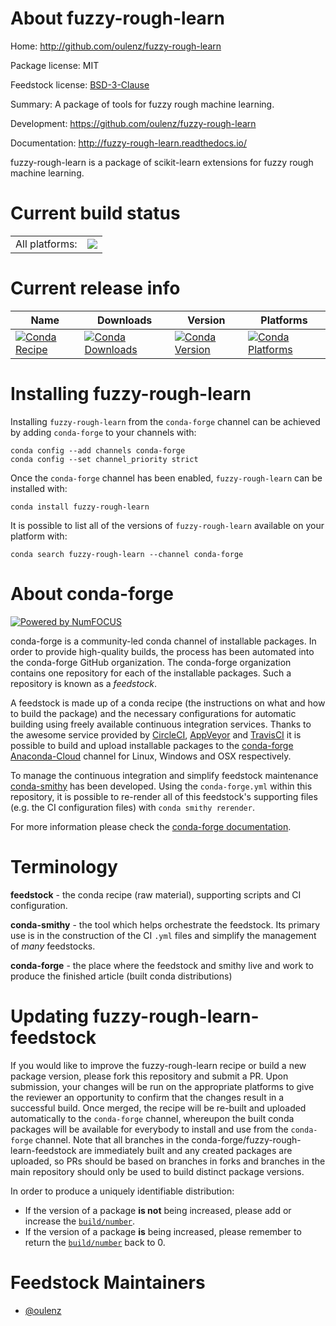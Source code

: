 About fuzzy-rough-learn
=======================

Home: http://github.com/oulenz/fuzzy-rough-learn

Package license: MIT

Feedstock license: [BSD-3-Clause](https://github.com/conda-forge/fuzzy-rough-learn-feedstock/blob/master/LICENSE.txt)

Summary: A package of tools for fuzzy rough machine learning.

Development: https://github.com/oulenz/fuzzy-rough-learn

Documentation: http://fuzzy-rough-learn.readthedocs.io/

fuzzy-rough-learn is a package of scikit-learn extensions for fuzzy rough machine learning.


Current build status
====================


<table><tr><td>All platforms:</td>
    <td>
      <a href="https://dev.azure.com/conda-forge/feedstock-builds/_build/latest?definitionId=7288&branchName=master">
        <img src="https://dev.azure.com/conda-forge/feedstock-builds/_apis/build/status/fuzzy-rough-learn-feedstock?branchName=master">
      </a>
    </td>
  </tr>
</table>

Current release info
====================

| Name | Downloads | Version | Platforms |
| --- | --- | --- | --- |
| [![Conda Recipe](https://img.shields.io/badge/recipe-fuzzy--rough--learn-green.svg)](https://anaconda.org/conda-forge/fuzzy-rough-learn) | [![Conda Downloads](https://img.shields.io/conda/dn/conda-forge/fuzzy-rough-learn.svg)](https://anaconda.org/conda-forge/fuzzy-rough-learn) | [![Conda Version](https://img.shields.io/conda/vn/conda-forge/fuzzy-rough-learn.svg)](https://anaconda.org/conda-forge/fuzzy-rough-learn) | [![Conda Platforms](https://img.shields.io/conda/pn/conda-forge/fuzzy-rough-learn.svg)](https://anaconda.org/conda-forge/fuzzy-rough-learn) |

Installing fuzzy-rough-learn
============================

Installing `fuzzy-rough-learn` from the `conda-forge` channel can be achieved by adding `conda-forge` to your channels with:

```
conda config --add channels conda-forge
conda config --set channel_priority strict
```

Once the `conda-forge` channel has been enabled, `fuzzy-rough-learn` can be installed with:

```
conda install fuzzy-rough-learn
```

It is possible to list all of the versions of `fuzzy-rough-learn` available on your platform with:

```
conda search fuzzy-rough-learn --channel conda-forge
```


About conda-forge
=================

[![Powered by NumFOCUS](https://img.shields.io/badge/powered%20by-NumFOCUS-orange.svg?style=flat&colorA=E1523D&colorB=007D8A)](http://numfocus.org)

conda-forge is a community-led conda channel of installable packages.
In order to provide high-quality builds, the process has been automated into the
conda-forge GitHub organization. The conda-forge organization contains one repository
for each of the installable packages. Such a repository is known as a *feedstock*.

A feedstock is made up of a conda recipe (the instructions on what and how to build
the package) and the necessary configurations for automatic building using freely
available continuous integration services. Thanks to the awesome service provided by
[CircleCI](https://circleci.com/), [AppVeyor](https://www.appveyor.com/)
and [TravisCI](https://travis-ci.com/) it is possible to build and upload installable
packages to the [conda-forge](https://anaconda.org/conda-forge)
[Anaconda-Cloud](https://anaconda.org/) channel for Linux, Windows and OSX respectively.

To manage the continuous integration and simplify feedstock maintenance
[conda-smithy](https://github.com/conda-forge/conda-smithy) has been developed.
Using the ``conda-forge.yml`` within this repository, it is possible to re-render all of
this feedstock's supporting files (e.g. the CI configuration files) with ``conda smithy rerender``.

For more information please check the [conda-forge documentation](https://conda-forge.org/docs/).

Terminology
===========

**feedstock** - the conda recipe (raw material), supporting scripts and CI configuration.

**conda-smithy** - the tool which helps orchestrate the feedstock.
                   Its primary use is in the construction of the CI ``.yml`` files
                   and simplify the management of *many* feedstocks.

**conda-forge** - the place where the feedstock and smithy live and work to
                  produce the finished article (built conda distributions)


Updating fuzzy-rough-learn-feedstock
====================================

If you would like to improve the fuzzy-rough-learn recipe or build a new
package version, please fork this repository and submit a PR. Upon submission,
your changes will be run on the appropriate platforms to give the reviewer an
opportunity to confirm that the changes result in a successful build. Once
merged, the recipe will be re-built and uploaded automatically to the
`conda-forge` channel, whereupon the built conda packages will be available for
everybody to install and use from the `conda-forge` channel.
Note that all branches in the conda-forge/fuzzy-rough-learn-feedstock are
immediately built and any created packages are uploaded, so PRs should be based
on branches in forks and branches in the main repository should only be used to
build distinct package versions.

In order to produce a uniquely identifiable distribution:
 * If the version of a package **is not** being increased, please add or increase
   the [``build/number``](https://docs.conda.io/projects/conda-build/en/latest/resources/define-metadata.html#build-number-and-string).
 * If the version of a package **is** being increased, please remember to return
   the [``build/number``](https://docs.conda.io/projects/conda-build/en/latest/resources/define-metadata.html#build-number-and-string)
   back to 0.

Feedstock Maintainers
=====================

* [@oulenz](https://github.com/oulenz/)

